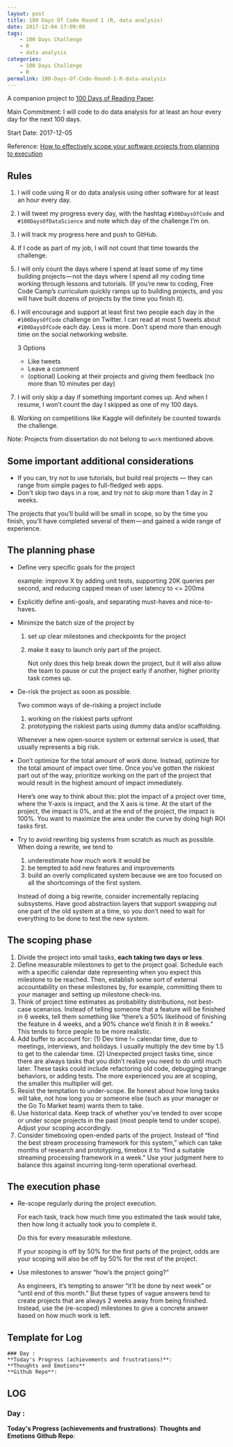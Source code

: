 ```yaml
---
layout: post
title: 100 Days Of Code Round 1 (R, data analysis)
date: 2017-12-04 17:09:09
tags: 
	- 100 Days Challenge
	- R
	- data analysis
categories: 
	- 100 Days Challenge
	- R
permalink: 100-Days-Of-Code-Round-1-R-data-analysis
---
```

A companion project to [100 Days of Reading Paper](100-Days-Of-Reading-Paper-Round-1).

Main Commitment: I will code to do data analysis for at least an hour every day for the next 100 days.

Start Date: 2017-12-05
<!-- more -->

Reference: [How to effectively scope your software projects from planning to execution](https://medium.freecodecamp.org/how-to-effectively-scope-your-software-projects-from-planning-to-execution-e96cbcac54b9)
## Rules

1. I will code using R or do data analysis using other software for at least an hour every day.
2. I will tweet my progress every day, with the hashtag `#100DaysOfCode` and `#100DaysOfDataScience` and note which day of the challenge I’m on.
3. I will track my progress here and push to GitHub.
4. If I code as part of my job, I will not count that time towards the challenge.
5. I will only count the days where I spend at least some of my time building projects — not the days where I spend all my coding time working through lessons and tutorials. (If you’re new to coding, Free Code Camp’s curriculum quickly ramps up to building projects, and you will have built dozens of projects by the time you finish it).
6. I will encourage and support at least first two people each day in the `#100DaysOfCode` challenge on Twitter. I can read at most 5 tweets about `#100DaysOfCode` each day. Less is more. Don't spend more than enough time on the social networking website.

	3 Options
	
	* Like tweets
	* Leave a comment
	* (optional) Looking at their projects and giving them feedback (no more than 10 minutes per day)
7. I will only skip a day if something important comes up. And when I resume, I won’t count the day I skipped as one of my 100 days.
7. Working on competitions like Kaggle will definitely be counted towards the challenge.

Note: Projects from dissertation do not belong to `work` mentioned above.

## Some important additional considerations

* If you can, try not to use tutorials, but build real projects — they can range from simple pages to full-fledged web apps.
* Don't skip two days in a row, and try not to skip more than 1 day in 2 weeks.


The projects that you’ll build will be small in scope, so by the time you finish, you’ll have completed several of them — and gained a wide range of experience.

## The planning phase

* Define very specific goals for the project

	example: improve X by adding unit tests, supporting 20K queries per second, and reducing capped mean of user latency to <= 200ms
	
* Explicitly define anti-goals, and separating must-haves and nice-to-haves.
* Minimize the batch size of the project by

	1. set up clear milestones and checkpoints for the project
	1. make it easy to launch only part of the project. 

		Not only does this help break down the project, but it will also allow the team to pause or cut the project early if another, higher priority task comes up.
		
* De-risk the project as soon as possible. 

	Two common ways of de-risking a project include
	
	1. working on the riskiest parts upfront
	1. prototyping the riskiest parts using dummy data and/or scaffolding. 

	Whenever a new open-source system or external service is used, that usually represents a big risk.
* Don’t optimize for the total amount of work done. Instead, optimize for the total amount of impact over time. Once you’ve gotten the riskiest part out of the way, prioritize working on the part of the project that would result in the highest amount of impact immediately.
	
	Here’s one way to think about this: plot the impact of a project over time, where the Y-axis is impact, and the X axis is time. At the start of the project, the impact is 0%, and at the end of the project, the impact is 100%. You want to maximize the area under the curve by doing high ROI tasks first.

* Try to avoid rewriting big systems from scratch as much as possible. When doing a rewrite, we tend to 

	1. underestimate how much work it would be
	1. be tempted to add new features and improvements
	1. build an overly complicated system because we are too focused on all the shortcomings of the first system.

	Instead of doing a big rewrite, consider incrementally replacing subsystems. Have good abstraction layers that support swapping out one part of the old system at a time, so you don’t need to wait for everything to be done to test the new system.
	
## The scoping phase

1. Divide the project into small tasks, **each taking two days or less**. 
1. Define measurable milestones to get to the project goal. Schedule each with a specific calendar date representing when you expect this milestone to be reached. Then, establish some sort of external accountability on these milestones by, for example, committing them to your manager and setting up milestone check-ins.
1. Think of project time estimates as probability distributions, not best-case scenarios. Instead of telling someone that a feature will be finished in 6 weeks, tell them something like “there’s a 50% likelihood of finishing the feature in 4 weeks, and a 90% chance we’d finish it in 8 weeks.” This tends to force people to be more realistic.
1. Add buffer to account for: (1) Dev time != calendar time, due to meetings, interviews, and holidays. I usually multiply the dev time by 1.5 to get to the calendar time. (2) Unexpected project tasks time, since there are always tasks that you didn’t realize you need to do until much later. These tasks could include refactoring old code, debugging strange behaviors, or adding tests. The more experienced you are at scoping, the smaller this multiplier will get.
1. Resist the temptation to under-scope. Be honest about how long tasks will take, not how long you or someone else (such as your manager or the Go To Market team) wants them to take.
1. Use historical data. Keep track of whether you’ve tended to over scope or under scope projects in the past (most people tend to under scope). Adjust your scoping accordingly.
1. Consider timeboxing open-ended parts of the project. Instead of “find the best stream processing framework for this system,” which can take months of research and prototyping, timebox it to “find a suitable streaming processing framework in a week.” Use your judgment here to balance this against incurring long-term operational overhead.

## The execution phase
* Re-scope regularly during the project execution. 

	For each task, track how much time you estimated the task would take, then how long it actually took you to complete it. 
	
	Do this for every measurable milestone. 
	
	If your scoping is off by 50% for the first parts of the project, odds are your scoping will also be off by 50% for the rest of the project.

* Use milestones to answer “how’s the project going?” 

	As engineers, it’s tempting to answer “it’ll be done by next week” or “until end of this month.” But these types of vague answers tend to create projects that are always 2 weeks away from being finished. Instead, use the (re-scoped) milestones to give a concrete answer based on how much work is left.

## Template for Log
```
### Day : 
**Today's Progress (achievements and frustrations)**: 
**Thoughts and Emotions**
**Github Repo**: 
```

## LOG
### Day : 
**Today's Progress (achievements and frustrations)**: 
**Thoughts and Emotions**
**Github Repo**: 